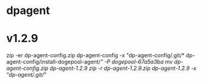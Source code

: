 # dpagent
# v1.2.9
zip -er dp-agent-config.zip dp-agent-config  -x "dp-agent-config/.git/* dp-agent-config/install-dogepool-agent/*" -P dogepool-67a5a3ba
mv dp-agent-config.zip dp-agent-1.2.9
zip -r dp-agent-1.2.9.zip dp-agent-1.2.9 -x "dp-agent/.git/*"
